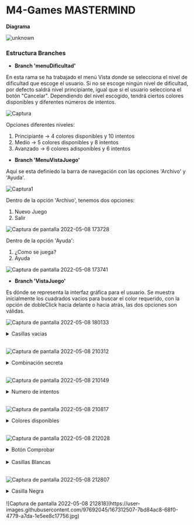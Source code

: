 # M4-Games MASTERMIND

**Diagrama**

![unknown](https://user-images.githubusercontent.com/97692045/167304417-16fb02c4-262b-46f2-88a2-1fbc4dcf9450.png)

### Estructura Branches

- **Branch 'menuDificultad'**

En esta rama se ha trabajado el menú Vista donde se selecciona  el nivel de dificultad que escoge el usuario. Si no se escoge ningún nivel de dificultad, por defecto saldrá nivel principiante, igual que si el usuario selecciona el botón "Cancelar".
Dependiendo del nivel escogido, tendrá ciertos colores disponibles y diferentes números de intentos.


![Captura](https://user-images.githubusercontent.com/97692045/167302908-70bbdcc2-6711-41f6-9936-7e9eeed22713.PNG)

Opciones diferentes niveles:

1. Principiante -> 4 colores disponibles y 10 intentos
2. Medio -> 5 colores disponibles y 8 intentos
3. Avanzado -> 6 colores adisponibles y 6 intentos

- **Branch 'MenuVistaJuego'**

Aquí se esta definiedo la barra de navegación con las opciones 'Archivo' y 'Ayuda'.

![Captura1](https://user-images.githubusercontent.com/97692045/167303740-273eb202-9b27-4797-b4df-a2ba9e489721.PNG)

Dentro de la opción 'Archivo', tenemos dos opciones:
1. Nuevo Juego
2. Salir

![Captura de pantalla 2022-05-08 173728](https://user-images.githubusercontent.com/97692045/167303781-1e96cb34-1a28-4fb4-a529-401330846869.jpg)

Dentro de la opción 'Ayuda':
1. ¿Como se juega?
2. Ayuda

![Captura de pantalla 2022-05-08 173741](https://user-images.githubusercontent.com/97692045/167303815-25f9b59f-2c6d-4540-8226-3fc19d8037ec.jpg)

- **Branch 'VistaJuego'**

Es dónde se representa la interfaz gráfica para el usuario. Se muestra inicialmente los cuadrados vacios para buscar el color requerido, con la opción de dobleClick hacia delante o hacia atrás, las dos opciones son válidas. 

![Captura de pantalla 2022-05-08 180133](https://user-images.githubusercontent.com/97692045/167304742-91e5d460-e1b2-49bb-9815-e0e068f99e9e.jpg)

<details>
  <summary>Casillas vacias</summary>
<br>
  <p>Cambiamos de color las casillas vacias, con un dobleClick tanto con el botón derecho (hacia delante), como el izquierdo (hacia atrás)</p>
  
 ```java
  
	public void cambiarColor(int mouseButton, Component casilla) {

		// Dinamico segun la dificultad

		if (mouseButton == 1) {
			if (valor >= maxColor)
				valor = 0;
			else
				valor++;
		} else if (mouseButton == maxColor) {
			if (valor <= 0)
				valor = maxColor;
			else
				valor--;
		}
		casilla.setBackground(colores[valor]);

	}
```
</details>
</br>

![Captura de pantalla 2022-05-08 210312](https://user-images.githubusercontent.com/97692045/167311593-60af2877-bab3-4abc-9ce0-6e8640d4f8ae.jpg)


<details>
  <summary>Combinación secreta</summary>
<br>
  <p>Se crea aleatoriamente una combinación de colores, que el usuario tiene que intentar resolver</p>
  
 ```java
  public void generarCasillasSecretas() {
		for (int i = 0; i < 4; i++) {
			int numRandom = (int) (Math.random() * (maxColor+1));
			Casilla casillaSecreta = new Casilla(i, colores[numRandom], false);
			casillasSecretas.add(casillaSecreta);
		}
		System.out.println(casillasSecretas);
```
</details>
</br>

![Captura de pantalla 2022-05-08 210149](https://user-images.githubusercontent.com/97692045/167311540-c15934fb-ea7f-4982-b6f7-3ebe3b80614f.jpg)

<details>
  <summary>Numero de intentos</summary>
<br>
  <p>Se resta 1 intento cada vez, que comprobamos las casillas.</p>
</details>
</br>

![Captura de pantalla 2022-05-08 210817](https://user-images.githubusercontent.com/97692045/167311846-f8d90f78-de7c-49f4-8b22-5027a02f014f.jpg)

<details>
  <summary>Colores disponibles</summary>
<br>
  <p>Se muestran todos los colores disponibles</p>
  
</details>
</br>

![Captura de pantalla 2022-05-08 212028](https://user-images.githubusercontent.com/97692045/167312304-b9a532d6-de36-4933-9829-901b9390bab5.jpg)

<details>
  <summary>Botón Comprobar</summary>
<br>
  <p>Realiza la comprobación tanto del color, como la posicion </p>
  
 ```java
		/*
		 * Acción del botón "Comprobar"
		 */
		comprobarBtn.addActionListener(new ActionListener() {
			public void actionPerformed(ActionEvent e) {
				
				nrIntento++;
				
				// Pasar casillas input
				
				controlador.setCasillasInput(casillasInput);

				// Comprobar cuantos colores son correctos
				// Comprobar si el color y la posición es correcta
				controlador.validarCasillas(casillasInput);
				
				// Mostrar el estado de los colores insertados
				controlador.mostrarAciertos(contentPane, nrIntento);

				// Dejar una copia de los colores escogidos en el mismo lugar
				controlador.dejarCopiaPanel(insertarPanel, contentPane, nrIntento);

				// Mover el boton comprobar y el panel insertar colores
				controlador.moverAbajo(comprobarBtn);
				controlador.moverAbajo(insertarPanel);
				contentPane.repaint();
				contentPane.revalidate();
				
				// Actualizar el número de intentos
				labelIntentos.setText((controlador.getMaximoIntentos()- nrIntento) + " Intentos");
				
				if (nrIntento >= controlador.getMaximoIntentos()) {
					controlador.finalizarPartida();
				}

			}
		});

	}
```
</details>
</br>

<details>
  <summary>Casillas Blancas</summary>
<br>
  <p>Se muestra una casilla blanca, cuando ha coincidido que un color comprobado coincide con un color de la combinación secreta</p>
  
 ```java
 	public void mostrarAciertos(JPanel panelPadre, int nrIntento) {
		JPanel panelValidados = new JPanel();
		panelValidados.setLayout(null);
		panelValidados.setBorder(BorderFactory.createEtchedBorder(EtchedBorder.RAISED));
		panelValidados.setBounds(385, 40 * nrIntento, 220, 40);
		// Mostrar con negro los colores acertados y en la posicion correcta
		for (int i = 0; i < totalPerfectos; i++) {
			JEditorPane comp = new JEditorPane();
			comp.setBounds(40 * i + 40, 11, 20, 20);
			comp.setBackground(Color.BLACK);
			comp.setEnabled(false);
			panelValidados.add(comp);
		}
		// Mostrar con blanco solo los colores acertados pero no en la posicion correcta
		for (int i = 0; i < totalEncontrados; i++) {
			JEditorPane comp = new JEditorPane();
			comp.setBounds(40 * (i + totalPerfectos) + 40, 11, 20, 20);
			comp.setBackground(Color.WHITE);
			comp.setEnabled(false);
			panelValidados.add(comp);
		}

		panelPadre.add(panelValidados);

	}

```
</details>
</br>

![Captura de pantalla 2022-05-08 212807](https://user-images.githubusercontent.com/97692045/167312517-c6fa71bb-b923-4365-b26d-17f653739c67.jpg)


<details>
  <summary>Casilla Negra</summary>
<br>
  <p>Se muestra cuando uno de los colores, esta en la posición correcta</p>
  
 ```java
	public void validarCasillas(ArrayList<Casilla> casillasInput) {

		totalPerfectos = 0;
		totalEncontrados = 0;
		// Reset casilla input comprobada con cada nuevo intento
		for (int i = 0; i < casillasInput.size(); i++) {
			Casilla casilla = casillasInput.get(i);
			casilla.setComprobada(false);
		}
		// Reset casilla Secreta comprobada con cada nuevo intento
		for (int i = 0; i < casillasSecretas.size(); i++) {
			Casilla casilla = casillasSecretas.get(i);
			casilla.setComprobada(false);
		}
		/*
		 * 
		 * 
		 */
		// Comprueba color y posición correcta de las parejas casillas de input y
		// secreto de la misma posición.
		for (int i = 0; i < casillasInput.size(); i++) {
			Casilla casillaInput = casillasInput.get(i);
			Color colorCasillaInput = casillasInput.get(i).getBackground();
			Color colorCasillaSecreta = casillasSecretas.get(i).getBackground();
			// Posicion y color correctos
			if (colorCasillaInput.equals(colorCasillaSecreta)) {
				casillasSecretas.get(i).setComprobada(true);
				casillaInput.setComprobada(true);
				totalPerfectos++;
			}
		}

		// Comprueba si el color es correcto en otra posición del grupo de casillas
		// secretas
		for (int i = 0; i < casillasInput.size(); i++) {
			Casilla casillaInput = casillasInput.get(i);
			Color colorCasillaInput = casillasInput.get(i).getBackground();
			// For grupo casillas secretas
			for (int j = 0; j < casillasSecretas.size(); j++) {
				Casilla casillaSecreta = casillasSecretas.get(j);
				Color colorCasillaSecreta = casillaSecreta.getBackground();
				if (!casillaSecreta.getComprobada() 
						&& !casillaInput.getComprobada()
						&& colorCasillaInput.equals(colorCasillaSecreta)) {
					casillaSecreta.setComprobada(true);
					totalEncontrados++;
					// Una vez encontrado salir del loop;
					break;
				}
			}
		}
```
</details>
</br>
![Captura de pantalla 2022-05-08 212818](https://user-images.githubusercontent.com/97692045/167312507-7bd84ac8-68f0-4779-a7da-1e5ee8c17756.jpg)



